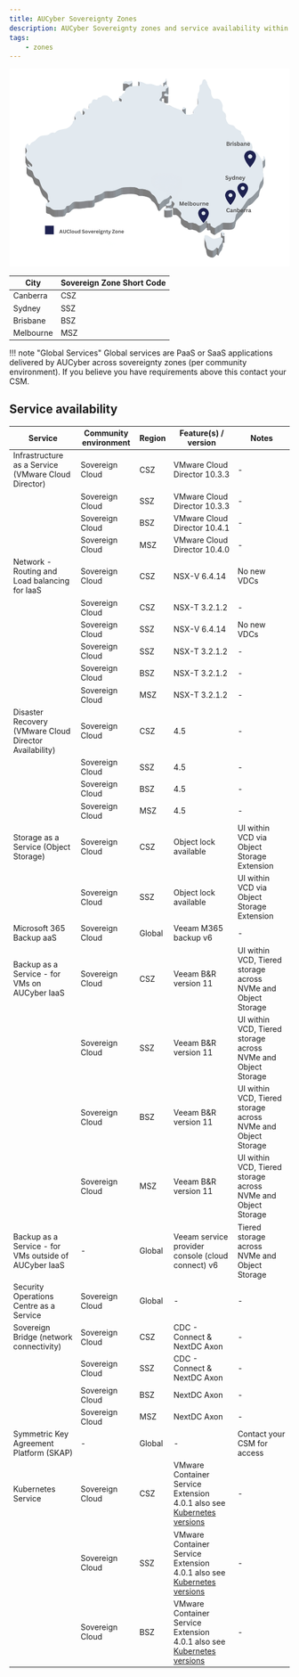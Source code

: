 ```yaml
---
title: AUCyber Sovereignty Zones
description: AUCyber Sovereignty zones and service availability within those zones
tags:
    - zones
---
```


![Sov Zones](./assets/SZMap_Apr24.png)

| City      | Sovereign Zone Short Code |
| --------- | ------------------------- |
| Canberra  | CSZ                       |
| Sydney    | SSZ                       |
| Brisbane  | BSZ                       |
| Melbourne | MSZ                       |

!!! note "Global Services"
Global services are PaaS or SaaS applications delivered by AUCyber across sovereignty zones (per community environment). If you believe you have requirements above this contact your CSM.

## Service availability

| Service                                                | Community environment | Region | Feature(s) / version                                                                                                            | Notes                                                        |
| ------------------------------------------------------ | --------------------- | ------ | ------------------------------------------------------------------------------------------------------------------------------- | ------------------------------------------------------------ |
| Infrastructure as a Service (VMware Cloud Director)    | Sovereign Cloud                  | CSZ    | VMware Cloud Director 10.3.3                                                                                                    | -                                                            |
|                                                        | Sovereign Cloud                  | SSZ    | VMware Cloud Director 10.3.3                                                                                                    | -                                                            |
|                                                        | Sovereign Cloud                  | BSZ    | VMware Cloud Director 10.4.1                                                                                                    | -                                                            |
|                                                        | Sovereign Cloud                  | MSZ    | VMware Cloud Director 10.4.0                                                                                                    | -                                                            |
| Network - Routing and Load balancing for IaaS          | Sovereign Cloud                  | CSZ    | NSX-V 6.4.14                                                                                                                    | No new VDCs                                                  |
|                                                        | Sovereign Cloud                  | CSZ    | NSX-T 3.2.1.2                                                                                                                   | -                                                            |
|                                                        | Sovereign Cloud                  | SSZ    | NSX-V 6.4.14                                                                                                                    | No new VDCs                                                  |
|                                                        | Sovereign Cloud                  | SSZ    | NSX-T 3.2.1.2                                                                                                                   | -                                                            |
|                                                        | Sovereign Cloud                  | BSZ    | NSX-T 3.2.1.2                                                                                                                   | -                                                            |
|                                                        | Sovereign Cloud                  | MSZ    | NSX-T 3.2.1.2                                                                                                                   | -                                                            |
| Disaster Recovery (VMware Cloud Director Availability) | Sovereign Cloud                  | CSZ    | 4.5                                                                                                                             | -                                                            |
|                                                        | Sovereign Cloud                  | SSZ    | 4.5                                                                                                                             | -                                                            |
|                                                        | Sovereign Cloud                  | BSZ    | 4.5                                                                                                                             | -                                                            |
|                                                        | Sovereign Cloud                  | MSZ    | 4.5                                                                                                                             | -                                                            |
| Storage as a Service (Object Storage)                  | Sovereign Cloud                  | CSZ    | Object lock available                                                                                                           | UI within VCD via Object Storage Extension                   |
|                                                        | Sovereign Cloud                  | SSZ    | Object lock available                                                                                                           | UI within VCD via Object Storage Extension                   |
| Microsoft 365 Backup aaS                               | Sovereign Cloud         | Global | Veeam M365 backup v6                                                                                                            | -                                                            |
| Backup as a Service - for VMs on AUCyber IaaS          | Sovereign Cloud                  | CSZ    | Veeam B&R version 11                                                                                                            | UI within VCD, Tiered storage across NVMe and Object Storage |
|                                                        | Sovereign Cloud                  | SSZ    | Veeam B&R version 11                                                                                                            | UI within VCD, Tiered storage across NVMe and Object Storage |
|                                                        | Sovereign Cloud                  | BSZ    | Veeam B&R version 11                                                                                                            | UI within VCD, Tiered storage across NVMe and Object Storage |
|                                                        | Sovereign Cloud                  | MSZ    | Veeam B&R version 11                                                                                                            | UI within VCD, Tiered storage across NVMe and Object Storage |
| Backup as a Service - for VMs outside of AUCyber IaaS  | -                     | Global | Veeam service provider console (cloud connect) v6                                                                               | Tiered storage across NVMe and Object Storage                |
| Security Operations Centre as a Service                | Sovereign Cloud         | Global | -                                                                                                                               | -                                                            |
| Sovereign Bridge (network connectivity)                | Sovereign Cloud                  | CSZ    | CDC - Connect & NextDC Axon                                                                                                     | -                                                            |
|                                                        | Sovereign Cloud                  | SSZ    | CDC - Connect & NextDC Axon                                                                                                     | -                                                            |
|                                                        | Sovereign Cloud                  | BSZ    | NextDC Axon                                                                                                                     | -                                                            |
|                                                        | Sovereign Cloud                  | MSZ    | NextDC Axon                                                                                                                     | -                                                            |
| Symmetric Key Agreement Platform (SKAP)                | -                     | Global | -                                                                                                                               | Contact your CSM for access                                  |
| Kubernetes Service                                     | Sovereign Cloud                  | CSZ    | VMware Container Service Extension 4.0.1 also see [Kubernetes versions](../Platform_Services/Kubernetes/kubernetes_versions.md) | -                                                            |
|                                                        | Sovereign Cloud                  | SSZ    | VMware Container Service Extension 4.0.1 also see [Kubernetes versions](../Platform_Services/Kubernetes/kubernetes_versions.md) | -                                                            |
|                                                        | Sovereign Cloud                  | BSZ    | VMware Container Service Extension 4.0.1 also see [Kubernetes versions](../Platform_Services/Kubernetes/kubernetes_versions.md) | -                                                            |
